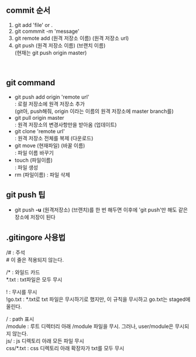 ## commit 순서
1. git add 'file' or .
2. git commmit -m 'message'
3. git remote add (원격 저장소 이름) (원격 저장소 url)
4. git push (원격 저장소 이름) (브랜치 이름)<br>
(현재는 git push origin master)
<br>

## git command

* git push add origin 'remote url'<br>
: 로컬 저장소에 원격 저장소 추가
<br>(git아, push해줘, origin 이라는 이름의 원격 저장소에 master branch를)
* git pull origin master
<br>: 원격 저장소의 변경사항만을 받아옴 (업데이트)
* git clone 'remote url'<br>
: 원격 저장소 전체를 복제 (다운로드)
* git move (현재파일) (바꿀 이름) <br>
: 파일 이름 바꾸기
* touch (파일이름) <br>
: 파일 생성
* rm (파일이름)
: 파일 삭제

## git push 팁
* git push **-u** (원격저장소) (브랜치)를 한 번 해두면 이후에 'git push'만 해도 같은 장소에 저장이 된다

## .gitingore 사용법
/# : 주석 <br>
    # 이 줄은 적용되지 않는다.

/* : 와일드 카드<br>
    *.txt : txt파일은 모두 무시

! : 무시를 무시<br>
    !go.txt : *.txt로 txt 파일은 무시하기로 했지만, 이 규칙을 무시하고 go.txt는 staged에 올린다.

/ : path 표시<br>
    /module : 루트 디렉터리 아래 /module 파일을 무시. 그러나, user/module은 무시되지 않는다.<br>
    js/ : js 디렉토리 아래 모든 파일 무시<br>
    css/*.txt : css 디렉토리 아래 확장자가 txt를 모두 무시 